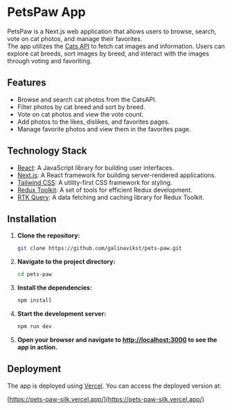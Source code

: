 # PetsPaw App

PetsPaw is a Next.js web application that allows users to browse, search, vote on cat photos, and manage their favorites.   
The app utilizes the [Cats API](https://thecatapi.com/) to fetch cat images and information. Users can explore cat breeds, sort images by breed, and interact with the images through voting and favoriting. 

## Features

- Browse and search cat photos from the CatsAPI.
- Filter photos by cat breed and sort by breed.
- Vote on cat photos and view the vote count.
- Add photos to the likes, dislikes, and favorites pages.
- Manage favorite photos and view them in the favorites page.

## Technology Stack

- [React](https://reactjs.org/): A JavaScript library for building user interfaces.
- [Next.js](https://nextjs.org/): A React framework for building server-rendered applications.
- [Tailwind CSS](https://tailwindcss.com/): A utility-first CSS framework for styling.
- [Redux Toolkit](https://redux-toolkit.js.org/): A set of tools for efficient Redux development.
- [RTK Query](https://redux-toolkit.js.org/rtk-query/overview): A data fetching and caching library for Redux Toolkit.

## Installation

1. **Clone the repository:**

    ```bash
    git clone https://github.com/galinavikst/pets-paw.git
    ```

2. **Navigate to the project directory:**

    ```bash
    cd pets-paw
    ```

3. **Install the dependencies:**

    ```bash
    npm install
    ```

4. **Start the development server:**

    ```bash
    npm run dev
    ```

5. **Open your browser and navigate to [http://localhost:3000](http://localhost:3000) to see the app in action.**



## Deployment

The app is deployed using [Vercel](https://vercel.com/). You can access the deployed version at:

[https://pets-paw-silk.vercel.app/](https://pets-paw-silk.vercel.app/)
